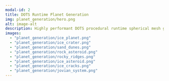 ```yaml
---
modal-id: 2
title: DOTS Runtime Planet Generation
img: planet_generation/hero.png
alt: image-alt
description: Highly performant DOTS procedural runtime spherical mesh generation for planet and asteroid shapes. LOD system using Unity Entities Graphics's RenderMeshArray to handle multiple LOD meshes for generated meshes. Triplanar mapping shader for terrain textures blending three textures for flat, steep and high terrain elevation, with a random UV-offset rotation based method to reduce visible texture tiling.
images:
  - "planet_generation/ice_planet.png"
  - "planet_generation/ice_crater.png"
  - "planet_generation/sand_dunes.png"
  - "planet_generation/rock_asteroid.png"
  - "planet_generation/rocky_ridges.png"
  - "planet_generation/ice_asteroid.png"
  - "planet_generation/ice_cracks.png"
  - "planet_generation/jovian_system.png"
---
```


